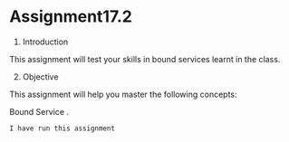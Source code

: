 # Assignment17.2

1. Introduction

This assignment will test your skills in bound services learnt in the class.

2. Objective

This assignment will help you master the following concepts:

 Bound Service .
 
    I have run this assignment 
